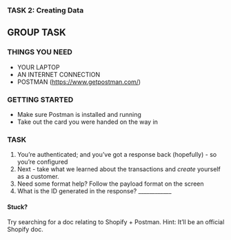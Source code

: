 ### TASK 2: Creating Data
## GROUP TASK

### THINGS YOU NEED
- YOUR LAPTOP
- AN INTERNET CONNECTION
- POSTMAN (https://www.getpostman.com/)

### GETTING STARTED
- Make sure Postman is installed and running
- Take out the card you were handed on the way in

### TASK
1. You’re authenticated; and you’ve got a response back (hopefully) - so you’re configured
2. Next - take what we learned about the transactions and *create* yourself as a customer.
3. Need some format help? Follow the payload format on the screen
4. What is the ID generated in the response? ____________

#### Stuck?
Try searching for a doc relating to Shopify + Postman. Hint: It’ll be an official Shopify doc.
